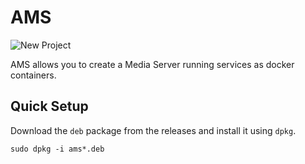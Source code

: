 # AMS
![New Project](https://user-images.githubusercontent.com/93074700/191500408-ad697689-1a72-427d-94a7-e0e0675ee226.png)



AMS allows you to create a Media Server running services as docker containers.

## Quick Setup

Download the `deb` package from the releases and install it using `dpkg`.
```
sudo dpkg -i ams*.deb
```

